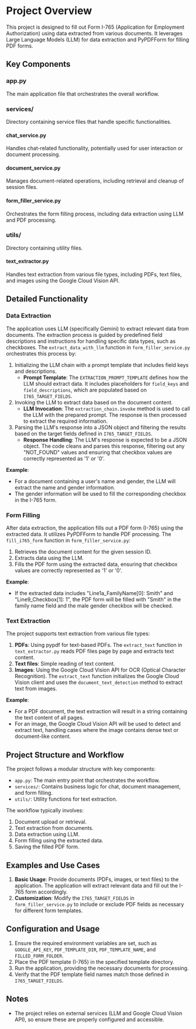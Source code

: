 # Project Overview

This project is designed to fill out Form I-765 (Application for Employment Authorization) using data extracted from various documents. It leverages Large Language Models (LLM) for data extraction and PyPDFForm for filling PDF forms.

## Key Components

### app.py
The main application file that orchestrates the overall workflow.

### services/
Directory containing service files that handle specific functionalities.

#### chat_service.py
Handles chat-related functionality, potentially used for user interaction or document processing.

#### document_service.py
Manages document-related operations, including retrieval and cleanup of session files.

#### form_filler_service.py
Orchestrates the form filling process, including data extraction using LLM and PDF processing.

### utils/
Directory containing utility files.

#### text_extractor.py
Handles text extraction from various file types, including PDFs, text files, and images using the Google Cloud Vision API.

## Detailed Functionality

### Data Extraction
The application uses LLM (specifically Gemini) to extract relevant data from documents. The extraction process is guided by predefined field descriptions and instructions for handling specific data types, such as checkboxes. The `extract_data_with_llm` function in `form_filler_service.py` orchestrates this process by:
1. Initializing the LLM chain with a prompt template that includes field keys and descriptions.
   - **Prompt Template**: The `EXTRACTION_PROMPT_TEMPLATE` defines how the LLM should extract data. It includes placeholders for `field_keys` and `field_descriptions`, which are populated based on `I765_TARGET_FIELDS`.
2. Invoking the LLM to extract data based on the document content.
   - **LLM Invocation**: The `extraction_chain.invoke` method is used to call the LLM with the prepared prompt. The response is then processed to extract the required information.
3. Parsing the LLM's response into a JSON object and filtering the results based on the target fields defined in `I765_TARGET_FIELDS`.
   - **Response Handling**: The LLM's response is expected to be a JSON object. The code cleans and parses this response, filtering out any "NOT_FOUND" values and ensuring that checkbox values are correctly represented as '1' or '0'.

**Example**:
- For a document containing a user's name and gender, the LLM will extract the name and gender information.
- The gender information will be used to fill the corresponding checkbox in the I-765 form.

### Form Filling
After data extraction, the application fills out a PDF form (I-765) using the extracted data. It utilizes PyPDFForm to handle PDF processing. The `fill_i765_form` function in `form_filler_service.py`:
1. Retrieves the document content for the given session ID.
2. Extracts data using the LLM.
3. Fills the PDF form using the extracted data, ensuring that checkbox values are correctly represented as '1' or '0'.

**Example**:
- If the extracted data includes "Line1a_FamilyName[0]: Smith" and "Line9_Checkbox[1]: 1", the PDF form will be filled with "Smith" in the family name field and the male gender checkbox will be checked.

### Text Extraction
The project supports text extraction from various file types:
1. **PDFs**: Using pypdf for text-based PDFs. The `extract_text` function in `text_extractor.py` reads PDF files page by page and extracts text content.
2. **Text files**: Simple reading of text content.
3. **Images**: Using the Google Cloud Vision API for OCR (Optical Character Recognition). The `extract_text` function initializes the Google Cloud Vision client and uses the `document_text_detection` method to extract text from images.

**Example**:
- For a PDF document, the text extraction will result in a string containing the text content of all pages.
- For an image, the Google Cloud Vision API will be used to detect and extract text, handling cases where the image contains dense text or document-like content.

## Project Structure and Workflow

The project follows a modular structure with key components:
- `app.py`: The main entry point that orchestrates the workflow.
- `services/`: Contains business logic for chat, document management, and form filling.
- `utils/`: Utility functions for text extraction.

The workflow typically involves:
1. Document upload or retrieval.
2. Text extraction from documents.
3. Data extraction using LLM.
4. Form filling using the extracted data.
5. Saving the filled PDF form.

## Examples and Use Cases

1. **Basic Usage**: Provide documents (PDFs, images, or text files) to the application. The application will extract relevant data and fill out the I-765 form accordingly.
2. **Customization**: Modify the `I765_TARGET_FIELDS` in `form_filler_service.py` to include or exclude PDF fields as necessary for different form templates.

## Configuration and Usage

1. Ensure the required environment variables are set, such as `GOOGLE_API_KEY`, `PDF_TEMPLATE_DIR`, `PDF_TEMPLATE_NAME`, and `FILLED_FORM_FOLDER`.
2. Place the PDF template (I-765) in the specified template directory.
3. Run the application, providing the necessary documents for processing.
4. Verify that the PDF template field names match those defined in `I765_TARGET_FIELDS`.

## Notes

- The project relies on external services (LLM and Google Cloud Vision API), so ensure these are properly configured and accessible.

